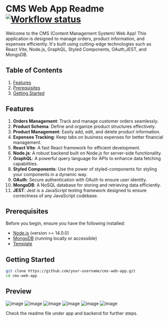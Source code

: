 # CMS Web App Readme [![Workflow status](https://github.com/fury-dev/erp/actions/workflows/actions.yaml/badge.svg?branch=master)](https://github.com/fury-dev/erp/actions/workflows/actions.yaml)

Welcome to the CMS (Content Management System) Web App! This application is designed to manage orders, product information, and expenses efficiently. It's built using cutting-edge technologies such as React Vite, Node.js, GraphQL, Styled Components, OAuth,JEST, and MongoDB.

## Table of Contents

1. [Features](#features)
2. [Prerequisites](#prerequisites)
3. [Getting Started](#getting-started)


## Features

1. **Orders Management**: Track and manage customer orders seamlessly.
2. **Product Schema**: Define and organize product structures effectively.
3. **Product Management**: Easily add, edit, and delete product information.
4. **Expenses Tracking**: Keep tabs on business expenses for better financial management.
5. **React Vite**: A fast React framework for efficient development.
6. **Node.js**: A robust backend built on Node.js for server-side functionality.
7. **GraphQL**: A powerful query language for APIs to enhance data fetching capabilities.
8. **Styled Components**: Use the power of styled-components for styling your components in a dynamic way.
9. **OAuth**: Secure authentication with OAuth to ensure user identity.
10. **MongoDB**: A NoSQL database for storing and retrieving data efficiently.
11. **JEST**: Jest is a JavaScript testing framework designed to ensure correctness of any JavaScript codebase.

## Prerequisites

Before you begin, ensure you have the following installed:

- [Node.js](https://nodejs.org/) (version >= 14.0.0)
- [MongoDB](https://www.mongodb.com/) (running locally or accessible)
- [Template](https://github.com/codedthemes/berry-free-react-admin-template/tree/main)

## Getting Started

```bash
git clone https://github.com/your-username/cms-web-app.git
cd cms-web-app
```

## Preview
![image](https://github.com/fury-dev/erp/assets/79844581/2c1d959e-b32d-4745-a05f-f9826726a4fc)
![image](https://github.com/fury-dev/erp/assets/79844581/7c1d364f-b0fc-44a9-a1fd-661e848a572c)
![image](https://github.com/fury-dev/erp/assets/79844581/3b3deab2-9d68-482c-a525-3ff4d1ef13cd)
![image](https://github.com/fury-dev/erp/assets/79844581/9f28fb00-b92a-4e05-aaa3-77f17fa0f58d)
![image](https://github.com/fury-dev/erp/assets/79844581/0a3f08f0-6b0e-45ad-9c4d-244dfdea8f94)
![image](https://github.com/fury-dev/erp/assets/79844581/1c698ea9-48d9-4784-84d9-2fa25ecc4e47)

Check the readme file under app and backend for further steps.
